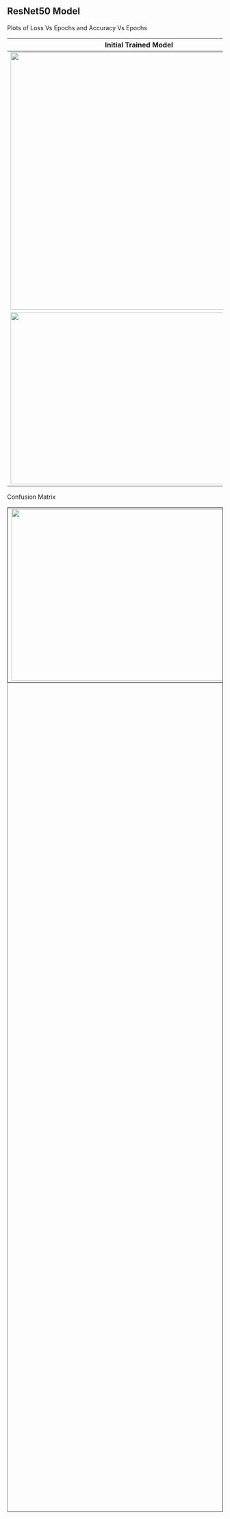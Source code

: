 <h2>ResNet50 Model</h2>
<p>Plots of Loss Vs Epochs and Accuracy Vs Epochs</p>

| Initial Trained Model                                                                                                                                      | Fine Tuned Model |
|:----------------------------------------------------------------------------------------------------------------------------------------------------------:|:---------------------------------------------------------------------------------------------------------------------------------------------------------------:|
| <img src="https://user-images.githubusercontent.com/97990136/160721915-cdfde3d4-f66e-49ae-aa24-5fbfe3bfbd43.jpg" width="600" height="600" align="center"/> | <img src="https://user-images.githubusercontent.com/97990136/160720898-3932e85f-f02a-4411-842b-fe42b9a3149e.jpg" width="600" height="600" align="center"/> |
| <img src="https://user-images.githubusercontent.com/97990136/160722340-e4589a69-8462-4867-b0c9-949fa38e75b6.jpg" width="600" height="400" align="middle"/> | |

<p>Confusion Matrix</p>

<table width=60% height=60% border="1">
  <tr> 
    <td style="width:25px; height:15px; text-align: center; verticle-align: middle;">
      <img src="https://user-images.githubusercontent.com/97990136/160722340-e4589a69-8462-4867-b0c9-949fa38e75b6.jpg" width="600" height="400" align="middle"/>
    </td>
  </tr>
</table>

